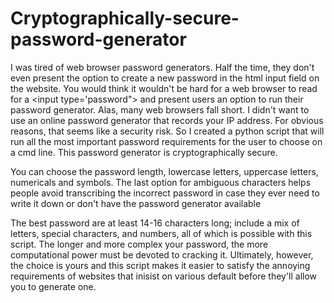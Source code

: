 # Cryptographically-secure-password-generator
I was tired of web browser password generators. Half the time, they don't even present the option to create a new password in the html input field on the website. You would think it wouldn't be hard for a web browser to read for a <input type='password"> and present users an option to run their password generator. Alas, many web browsers fall short. 
I didn't want to use an online password generator that records your IP address. 
For obvious reasons, that seems like a security risk.
So I created a python script that will run all the most important password requirements for the user to choose on a cmd line. This password generator is cryptographically secure. 

You can choose the password length, lowercase letters, uppercase letters, numericals and symbols. The last option for ambiguous characters helps people avoid transcribing the incorrect password in case they ever need to write it down or don't have the password generator available

The best password are at least 14-16 characters long; include a mix of letters, special characters, and numbers, all of which is possible with this script. The longer and more complex your password, the more computational power must be devoted to cracking it. Ultimately, however, the choice is yours and this script makes it easier to satisfy the annoying requirements of websites that inisist on various default before they'll allow you to generate one.
